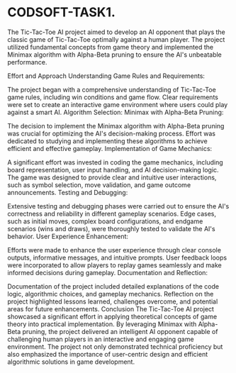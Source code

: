 # CODSOFT-TASK1.
The Tic-Tac-Toe AI project aimed to develop an AI opponent that plays the classic game of Tic-Tac-Toe optimally against a human player. The project utilized fundamental concepts from game theory and implemented the Minimax algorithm with Alpha-Beta pruning to ensure the AI's unbeatable performance.

Effort and Approach
Understanding Game Rules and Requirements:

The project began with a comprehensive understanding of Tic-Tac-Toe game rules, including win conditions and game flow.
Clear requirements were set to create an interactive game environment where users could play against a smart AI.
Algorithm Selection: Minimax with Alpha-Beta Pruning:

The decision to implement the Minimax algorithm with Alpha-Beta pruning was crucial for optimizing the AI's decision-making process.
Effort was dedicated to studying and implementing these algorithms to achieve efficient and effective gameplay.
Implementation of Game Mechanics:

A significant effort was invested in coding the game mechanics, including board representation, user input handling, and AI decision-making logic.
The game was designed to provide clear and intuitive user interactions, such as symbol selection, move validation, and game outcome announcements.
Testing and Debugging:

Extensive testing and debugging phases were carried out to ensure the AI's correctness and reliability in different gameplay scenarios.
Edge cases, such as initial moves, complex board configurations, and endgame scenarios (wins and draws), were thoroughly tested to validate the AI's behavior.
User Experience Enhancement:

Efforts were made to enhance the user experience through clear console outputs, informative messages, and intuitive prompts.
User feedback loops were incorporated to allow players to replay games seamlessly and make informed decisions during gameplay.
Documentation and Reflection:

Documentation of the project included detailed explanations of the code logic, algorithmic choices, and gameplay mechanics.
Reflection on the project highlighted lessons learned, challenges overcome, and potential areas for future enhancements.
Conclusion
The Tic-Tac-Toe AI project showcased a significant effort in applying theoretical concepts of game theory into practical implementation. By leveraging Minimax with Alpha-Beta pruning, the project delivered an intelligent AI opponent capable of challenging human players in an interactive and engaging game environment. The project not only demonstrated technical proficiency but also emphasized the importance of user-centric design and efficient algorithmic solutions in game development.
